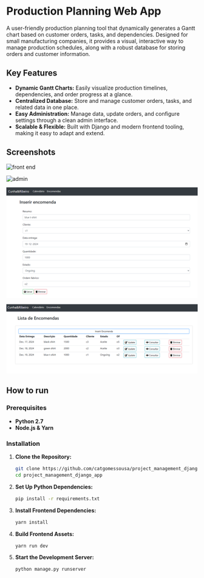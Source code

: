 # Production Planning Web App

A user-friendly production planning tool that dynamically generates a Gantt chart based on customer orders, tasks, and dependencies. Designed for small manufacturing companies, it provides a visual, interactive way to manage production schedules, along with a robust database for storing orders and customer information.

## Key Features

- **Dynamic Gantt Charts:** Easily visualize production timelines, dependencies, and order progress at a glance.
- **Centralized Database:** Store and manage customer orders, tasks, and related data in one place.
- **Easy Administration:** Manage data, update orders, and configure settings through a clean admin interface.
- **Scalable & Flexible:** Built with Django and modern frontend tooling, making it easy to adapt and extend.

## Screenshots

![front end](https://i.imgur.com/VTFvWRq.png)

![admin](https://i.imgur.com/CF4QnXU.png)

![screen1](./screenshots/screenshot1.png)

![screen2](./screenshots/screenshot2.png)



## How to run

### Prerequisites

- **Python 2.7**
- **Node.js & Yarn**

### Installation

1. **Clone the Repository:**
   ```bash
   git clone https://github.com/catgomessousa/project_management_django_app.git
   cd project_management_django_app
2. **Set Up Python Dependencies:**
   ```bash
   pip install -r requirements.txt
3. **Install Frontend Dependencies:**
   ```bash
   yarn install
4. **Build Frontend Assets:**
   ```bash
   yarn run dev
5. **Start the Development Server:**
   ```bash
   python manage.py runserver

